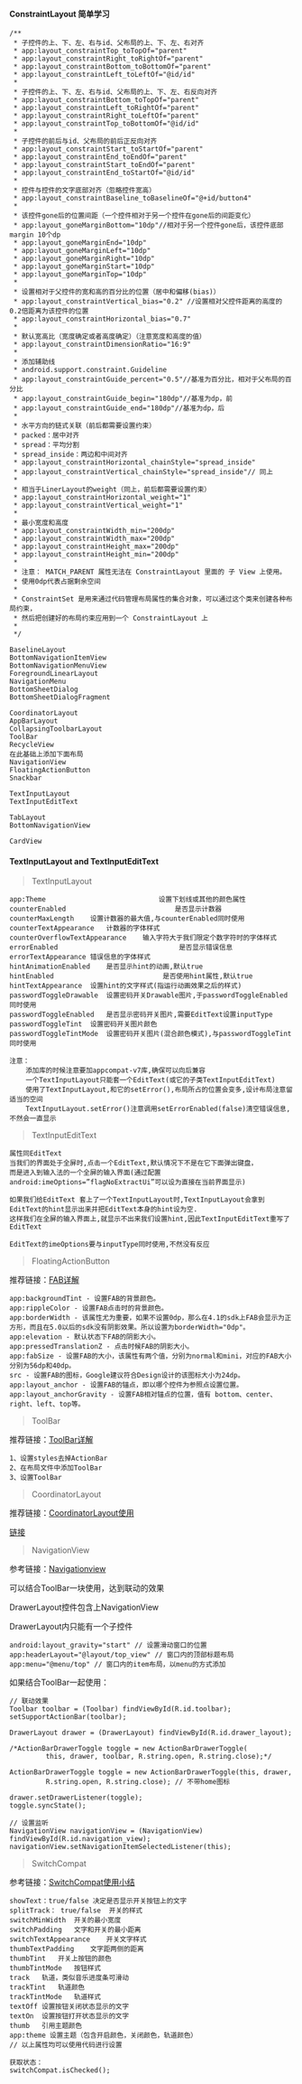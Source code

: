 #### ConstraintLayout 简单学习

    /**
     * 子控件的上、下、左、右与id、父布局的上、下、左、右对齐
     * app:layout_constraintTop_toTopOf="parent"
     * app:layout_constraintRight_toRightOf="parent"
     * app:layout_constraintBottom_toBottomOf="parent"
     * app:layout_constraintLeft_toLeftOf="@id/id"
     *
     * 子控件的上、下、左、右与id、父布局的上、下、左、右反向对齐
     * app:layout_constraintBottom_toTopOf="parent"
     * app:layout_constraintLeft_toRightOf="parent"
     * app:layout_constraintRight_toLeftOf="parent"
     * app:layout_constraintTop_toBottomOf="@id/id"
     *
     * 子控件的前后与id、父布局的前后正反向对齐
     * app:layout_constraintStart_toStartOf="parent"
     * app:layout_constraintEnd_toEndOf="parent"
     * app:layout_constraintStart_toEndOf="parent"
     * app:layout_constraintEnd_toStartOf="@id/id"
     *
     * 控件与控件的文字底部对齐（忽略控件宽高）
     * app:layout_constraintBaseline_toBaselineOf="@+id/button4"
     *
     * 该控件gone后的位置间距（一个控件相对于另一个控件在gone后的间距变化）
     * app:layout_goneMarginBottom="10dp"//相对于另一个控件gone后，该控件底部margin 10个dp
     * app:layout_goneMarginEnd="10dp"
     * app:layout_goneMarginLeft="10dp"
     * app:layout_goneMarginRight="10dp"
     * app:layout_goneMarginStart="10dp"
     * app:layout_goneMarginTop="10dp"
     *
     * 设置相对于父控件的宽和高的百分比的位置（居中和偏移(bias)）
     * app:layout_constraintVertical_bias="0.2" //设置相对父控件距离的高度的0.2倍距离为该控件的位置
     * app:layout_constraintHorizontal_bias="0.7"
     *
     * 默认宽高比（宽度确定或者高度确定）（注意宽度和高度的值）
     * app:layout_constraintDimensionRatio="16:9"
     *
     * 添加辅助线
     * android.support.constraint.Guideline
     * app:layout_constraintGuide_percent="0.5"//基准为百分比，相对于父布局的百分比
     * app:layout_constraintGuide_begin="180dp"//基准为dp，前
     * app:layout_constraintGuide_end="180dp"//基准为dp，后
     *
     * 水平方向的链式关联（前后都需要设置约束）
     * packed：居中对齐
     * spread：平均分割
     * spread_inside：两边和中间对齐
     * app:layout_constraintHorizontal_chainStyle="spread_inside"
     * app:layout_constraintVertical_chainStyle="spread_inside"// 同上
     *
     * 相当于LinerLayout的weight（同上，前后都需要设置约束）
     * app:layout_constraintHorizontal_weight="1"
     * app:layout_constraintVertical_weight="1"
     *
     * 最小宽度和高度
     * app:layout_constraintWidth_min="200dp"
     * app:layout_constraintWidth_max="200dp"
     * app:layout_constraintHeight_max="200dp"
     * app:layout_constraintHeight_min="200dp"
     *
     * 注意： MATCH_PARENT 属性无法在 ConstraintLayout 里面的 子 View 上使用。
     * 使用0dp代表占据剩余空间
     *
     * ConstraintSet 是用来通过代码管理布局属性的集合对象，可以通过这个类来创建各种布局约束，
     * 然后把创建好的布局约束应用到一个 ConstraintLayout 上
     *
     */

    BaselineLayout
    BottomNavigationItemView
    BottomNavigationMenuView
    ForegroundLinearLayout
    NavigationMenu
    BottomSheetDialog
    BottomSheetDialogFragment

    CoordinatorLayout
    AppBarLayout
    CollapsingToolbarLayout
    ToolBar
    RecycleView
    在此基础上添加下面布局
    NavigationView
    FloatingActionButton
    Snackbar

    TextInputLayout
    TextInputEditText

    TabLayout
    BottomNavigationView

    CardView


#### TextInputLayout and TextInputEditText

> TextInputLayout

    app:Theme	                         设置下划线或其他的颜色属性
    counterEnabled	                         是否显示计数器
    counterMaxLength	设置计数器的最大值,与counterEnabled同时使用
    counterTextAppearance	计数器的字体样式
    counterOverflowTextAppearance	 输入字符大于我们限定个数字符时的字体样式
    errorEnabled	                          是否显示错误信息
    errorTextAppearance	错误信息的字体样式
    hintAnimationEnabled	是否显示hint的动画,默认true
    hintEnabled	                          是否使用hint属性,默认true
    hintTextAppearance	设置hint的文字样式(指运行动画效果之后的样式)
    passwordToggleDrawable	设置密码开关Drawable图片,于passwordToggleEnabled同时使用
    passwordToggleEnabled	是否显示密码开关图片,需要EditText设置inputType
    passwordToggleTint	设置密码开关图片颜色
    passwordToggleTintMode	设置密码开关图片(混合颜色模式),与passwordToggleTint同时使用

    注意：
        添加库的时候注意要加appcompat-v7库,确保可以向后兼容
        一个TextInputLayout只能套一个EditText(或它的子类TextInputEditText)
        使用了TextInputLayout,和它的setError(),布局所占的位置会变多,设计布局注意留适当的空间
        TextInputLayout.setError()注意调用setErrorEnabled(false)清空错误信息,不然会一直显示

> TextInputEditText

    属性同EditText
    当我们的界面处于全屏时,点击一个EditText,默认情况下不是在它下面弹出键盘，
    而是进入到输入法的一个全屏的输入界面(通过配置android:imeOptions=”flagNoExtractUi”可以设为直接在当前界面显示)

    如果我们给EditText 套上了一个TextInputLayout时,TextInputLayout会拿到EditText的hint显示出来并把EditText本身的hint设为空.
    这样我们在全屏的输入界面上,就显示不出来我们设置hint,因此TextInputEditText重写了EditText

    EditText的imeOptions要与inputType同时使用,不然没有反应

> FloatingActionButton

推荐链接：[FAB详解](http://blog.csdn.net/wei_smile/article/details/51375170)

    app:backgroundTint - 设置FAB的背景颜色。
    app:rippleColor - 设置FAB点击时的背景颜色。
    app:borderWidth - 该属性尤为重要，如果不设置0dp，那么在4.1的sdk上FAB会显示为正方形，而且在5.0以后的sdk没有阴影效果。所以设置为borderWidth="0dp"。
    app:elevation - 默认状态下FAB的阴影大小。
    app:pressedTranslationZ - 点击时候FAB的阴影大小。
    app:fabSize - 设置FAB的大小，该属性有两个值，分别为normal和mini，对应的FAB大小分别为56dp和40dp。
    src - 设置FAB的图标，Google建议符合Design设计的该图标大小为24dp。
    app:layout_anchor - 设置FAB的锚点，即以哪个控件为参照点设置位置。
    app:layout_anchorGravity - 设置FAB相对锚点的位置，值有 bottom、center、right、left、top等。

> ToolBar

推荐链接：[ToolBar详解](http://www.jcodecraeer.com/a/anzhuokaifa/androidkaifa/2014/1118/2006.html)

    1、设置styles去掉ActionBar
    2、在布局文件中添加ToolBar
    3、设置ToolBar

> CoordinatorLayout

   推荐链接：[CoordinatorLayout使用](http://blog.csdn.net/xyz_lmn/article/details/48055919)

   [链接](http://blog.csdn.net/feiduclear_up/article/details/46514791)

> NavigationView

参考链接：[Navigationview](https://www.jianshu.com/p/d2b1689a23bf)

可以结合ToolBar一块使用，达到联动的效果

DrawerLayout控件包含上NavigationView

DrawerLayout内只能有一个子控件

    android:layout_gravity="start" // 设置滑动窗口的位置
    app:headerLayout="@layout/top_view" // 窗口内的顶部标题布局
    app:menu="@menu/top" // 窗口内的item布局，以menu的方式添加

如果结合ToolBar一起使用：

    // 联动效果
    Toolbar toolbar = (Toolbar) findViewById(R.id.toolbar);
    setSupportActionBar(toolbar);

    DrawerLayout drawer = (DrawerLayout) findViewById(R.id.drawer_layout);

    /*ActionBarDrawerToggle toggle = new ActionBarDrawerToggle(
             this, drawer, toolbar, R.string.open, R.string.close);*/

    ActionBarDrawerToggle toggle = new ActionBarDrawerToggle(this, drawer,
             R.string.open, R.string.close); // 不带home图标

    drawer.setDrawerListener(toggle);
    toggle.syncState();

    // 设置监听
    NavigationView navigationView = (NavigationView) findViewById(R.id.navigation_view);
    navigationView.setNavigationItemSelectedListener(this);


> SwitchCompat

参考链接：[SwitchCompat使用小结](http://blog.csdn.net/jiangtea/article/details/71189438)

    showText：true/false	决定是否显示开关按钮上的文字
    splitTrack： true/false	开关的样式
    switchMinWidth	开关的最小宽度
    switchPadding	文字和开关的最小距离
    switchTextAppearance	开关文字样式
    thumbTextPadding	文字距两侧的距离
    thumbTint	开关上按钮的颜色
    thumbTintMode	按钮样式
    track	轨道，类似音乐进度条可滑动
    trackTint	轨道颜色
    trackTintMode	轨道样式
    textOff	设置按钮关闭状态显示的文字
    textOn	设置按钮打开状态显示的文字
    thumb	引用主题颜色
    app:theme 设置主题（包含开启颜色，关闭颜色，轨道颜色）
    // 以上属性均可以使用代码进行设置

    获取状态：
    switchCompat.isChecked();